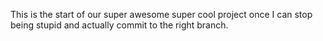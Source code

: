 This is the start of our super awesome super cool project once I can stop being stupid and actually commit to the right branch. 

